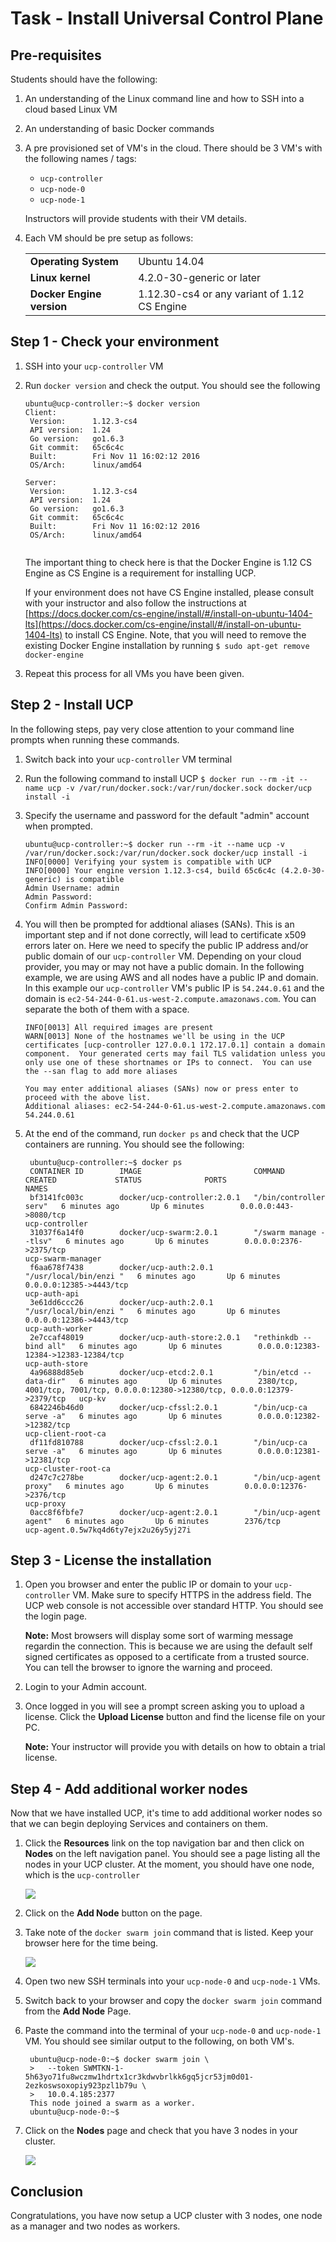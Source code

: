 # Task - Install Universal Control Plane

## Pre-requisites
Students should have the following:

1. An understanding of the Linux command line and how to SSH into a cloud based Linux VM
2. An understanding of basic Docker commands
3. A pre provisioned set of VM's in the cloud. There should be 3 VM's with the following names / tags:
   * `ucp-controller`
   * `ucp-node-0`
   * `ucp-node-1`

   Instructors will provide students with their VM details.   
4. Each VM should be pre setup as follows:

   <table>
   <tr>
      <td><b>Operating System</b></td><td>Ubuntu 14.04</td>
   </tr>
   <tr>
      <td><b>Linux kernel</b></td><td>4.2.0-30-generic or later</td>
   </tr>
   <tr> 
      <td><b>Docker Engine version</b></td><td>1.12.30-cs4 or any variant of 1.12 CS Engine</td>
   </tr>
   </table>
   


## Step 1 - Check your environment

1. SSH into your `ucp-controller` VM 
2. Run `docker version` and check the output. You should see the following

   ```
   ubuntu@ucp-controller:~$ docker version
   Client:
    Version:      1.12.3-cs4
    API version:  1.24
    Go version:   go1.6.3
    Git commit:   65c6c4c
    Built:        Fri Nov 11 16:02:12 2016
    OS/Arch:      linux/amd64

   Server:
    Version:      1.12.3-cs4
    API version:  1.24
    Go version:   go1.6.3
    Git commit:   65c6c4c
    Built:        Fri Nov 11 16:02:12 2016
    OS/Arch:      linux/amd64
	
	```
	
	The important thing to check here is that the Docker Engine is 1.12 CS Engine as CS Engine is a requirement for installing UCP. 
	
	If your environment does not have CS Engine installed, please consult with your instructor and also follow the instructions at [https://docs.docker.com/cs-engine/install/#/install-on-ubuntu-1404-lts](https://docs.docker.com/cs-engine/install/#/install-on-ubuntu-1404-lts)
	to install CS Engine. Note, that you will need to remove the existing Docker Engine installation by running `$ sudo apt-get remove docker-engine`
	
3. Repeat this process for all VMs you have been given.


## Step 2 - Install UCP 

In the following steps, pay very close attention to your command line prompts when running these commands.

1. Switch back into your `ucp-controller` VM terminal	

2. Run the following command to install UCP
   `$ docker run --rm -it --name ucp -v /var/run/docker.sock:/var/run/docker.sock docker/ucp install -i`
   
3. Specify the username and password for the default "admin" account when prompted.

   ```
   ubuntu@ucp-controller:~$ docker run --rm -it --name ucp -v /var/run/docker.sock:/var/run/docker.sock docker/ucp install -i
   INFO[0000] Verifying your system is compatible with UCP
   INFO[0000] Your engine version 1.12.3-cs4, build 65c6c4c (4.2.0-30-generic) is compatible
   Admin Username: admin
   Admin Password:
   Confirm Admin Password:
   ```
   
4. You will then be prompted for addtional aliases (SANs). This is an important step and if not done correctly, will lead to certificate x509 errors later on. Here
   we need to specify the public IP address and/or public domain of our `ucp-controller` VM. Depending on your cloud provider, you may or may not have a public domain. 
   In the following example, we are using AWS and all nodes have a public IP and domain. In this example our `ucp-controller` VM's public IP is `54.244.0.61` and the domain is
   `ec2-54-244-0-61.us-west-2.compute.amazonaws.com`. You can separate the both of them with a space.
   
   ```
   INFO[0013] All required images are present
   WARN[0013] None of the hostnames we'll be using in the UCP certificates [ucp-controller 127.0.0.1 172.17.0.1] contain a domain component.  Your generated certs may fail TLS validation unless you only use one of these shortnames or IPs to connect.  You can use the --san flag to add more aliases

   You may enter additional aliases (SANs) now or press enter to proceed with the above list.   
   Additional aliases: ec2-54-244-0-61.us-west-2.compute.amazonaws.com 54.244.0.61
   ```

5. At the end of the command, run `docker ps` and check that the UCP containers are running. You should see the following:

   ```
	ubuntu@ucp-controller:~$ docker ps
	CONTAINER ID        IMAGE                         COMMAND                  CREATED             STATUS              PORTS                                                                             NAMES
	bf3141fc003c        docker/ucp-controller:2.0.1   "/bin/controller serv"   6 minutes ago       Up 6 minutes        0.0.0.0:443->8080/tcp                                                             ucp-controller
	31037f6a14f0        docker/ucp-swarm:2.0.1        "/swarm manage --tlsv"   6 minutes ago       Up 6 minutes        0.0.0.0:2376->2375/tcp                                                            ucp-swarm-manager
	f6aa678f7438        docker/ucp-auth:2.0.1         "/usr/local/bin/enzi "   6 minutes ago       Up 6 minutes        0.0.0.0:12385->4443/tcp                                                           ucp-auth-api
	3e61dd6ccc26        docker/ucp-auth:2.0.1         "/usr/local/bin/enzi "   6 minutes ago       Up 6 minutes        0.0.0.0:12386->4443/tcp                                                           ucp-auth-worker
	2e7ccaf48019        docker/ucp-auth-store:2.0.1   "rethinkdb --bind all"   6 minutes ago       Up 6 minutes        0.0.0.0:12383-12384->12383-12384/tcp                                              ucp-auth-store
	4a96888d85eb        docker/ucp-etcd:2.0.1         "/bin/etcd --data-dir"   6 minutes ago       Up 6 minutes        2380/tcp, 4001/tcp, 7001/tcp, 0.0.0.0:12380->12380/tcp, 0.0.0.0:12379->2379/tcp   ucp-kv
	6842246b46d0        docker/ucp-cfssl:2.0.1        "/bin/ucp-ca serve -a"   6 minutes ago       Up 6 minutes        0.0.0.0:12382->12382/tcp                                                          ucp-client-root-ca
	df11fd810788        docker/ucp-cfssl:2.0.1        "/bin/ucp-ca serve -a"   6 minutes ago       Up 6 minutes        0.0.0.0:12381->12381/tcp                                                          ucp-cluster-root-ca
	d247c7c278be        docker/ucp-agent:2.0.1        "/bin/ucp-agent proxy"   6 minutes ago       Up 6 minutes        0.0.0.0:12376->2376/tcp                                                           ucp-proxy
	0acc8f6fbfe7        docker/ucp-agent:2.0.1        "/bin/ucp-agent agent"   6 minutes ago       Up 6 minutes        2376/tcp                                                                          ucp-agent.0.5w7kq4d6ty7ejx2u26y5yj27i
   ```
   
## Step 3 - License the installation

1. Open you browser and enter the public IP or domain to your `ucp-controller` VM. Make sure to specify HTTPS in the address field. The UCP web console is not accessible 
   over standard HTTP. You should see the login page.
   
   **Note:** Most browsers will display some sort of warming message regardin the connection. This is because we are using the default self signed certificates as opposed
   to a certificate from a trusted source. You can tell the browser to ignore the warning and proceed.
 
2. Login to your Admin account. 

3. Once logged in you will see a prompt screen asking you to upload a license. Click the **Upload License** button and find the license file on your PC.
   
   **Note:** Your instructor will provide you with details on how to obtain a trial license. 
   

## Step 4 - Add additional worker nodes

Now that we have installed UCP, it's time to add additional worker nodes so that we can begin deploying Services and containers on them.

1. Click the **Resources** link on the top navigation bar and then click on **Nodes** on the left navigation panel. You should see a page listing all the nodes in your 
   UCP cluster. At the moment, you should have one node, which is the `ucp-controller`
    
   ![](images/UCP-install_nodes.PNG)
   
2. Click on the **Add Node** button on the page.

3. Take note of the `docker swarm join` command that is listed. Keep your browser here for the time being.

   ![](images/UCP-add_node.PNG)
   
4. Open two new SSH terminals into your `ucp-node-0` and `ucp-node-1` VMs.

5. Switch back to your browser and copy the `docker swarm join` command from the **Add Node** Page.

6. Paste the command into the terminal of your `ucp-node-0` and `ucp-node-1` VM. You should see similar output to the following, on both VM's.

   ```
	ubuntu@ucp-node-0:~$ docker swarm join \
	>   --token SWMTKN-1-5h63yo71fu8wczmw1hdrtx1cr3kdwvbrlkk6gq5jcr53jm0d01-2ezkoswsoxopiy923pzl1b79u \
	>   10.0.4.185:2377
	This node joined a swarm as a worker.
	ubuntu@ucp-node-0:~$
   ```
   
7. Click on the **Nodes** page and check that you have 3 nodes in your cluster.

   ![](images/UCP-3_nodes.PNG)
   

## Conclusion

Congratulations, you have now setup a UCP cluster with 3 nodes, one node as a manager and two nodes as workers. 


   
   
 